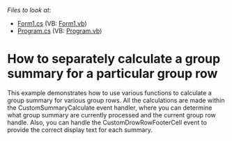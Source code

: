 <!-- default file list -->
*Files to look at*:

* [Form1.cs](./CS/summary/Form1.cs) (VB: [Form1.vb](./VB/summary/Form1.vb))
* [Program.cs](./CS/summary/Program.cs) (VB: [Program.vb](./VB/summary/Program.vb))
<!-- default file list end -->
# How to separately calculate a group summary for a particular group row


<p>This example demonstrates how to use various functions to calculate a group summary for various group rows. All the calculations are made within the CustomSummaryCalculate event handler, where you can determine what group summary are currently processed and the current group row handle. Also, you can handle the CustomDrowRowFooterCell event to provide the correct display text for each summary.</p>

<br/>


